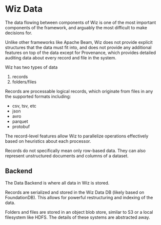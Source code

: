 # Wiz Data

The data flowing between components of Wiz is one of the most important components of the framework, and arguably the most difficult to make decisions for.

Unlike other frameworks like Apache Beam, Wiz does not provide explicit structures that the data must fit into, and does not provide any additional features on top of the data except for Provenance, which provides detailed auditing data about every record and file in the system.

Wiz has two types of data

1. records
2. folders/files

Records are processable logical records, which originate from files in any the supported formats including:

- csv, tsv, etc
- json
- avro
- parquet
- protobuf

The record-level features allow Wiz to parallelize operations effectively based on heuristics about each processor.

Records do not specifically mean only row-based data. They can also represent unstructured documents and columns of a dataset.

## Backend

The Data Backend is where all data in Wiz is stored.

Records are serialized and stored in the Wiz Data DB (likely based on FoundationDB). This allows for powerful restructuring and indexing of the data.

Folders and files are stored in an object blob store, similar to S3 or a local filesystem like HDFS. The details of these systems are abstracted away.
